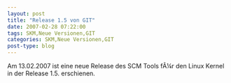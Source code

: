 ```yaml
---
layout: post
title: "Release 1.5 von GIT"
date: 2007-02-28 07:22:00
tags: SKM,Neue Versionen,GIT
categories: SKM,Neue Versionen,GIT
post-type: blog
---
```

Am 13.02.2007 ist eine neue Release des SCM Tools fÃ¼r den Linux Kernel in der Release 1.5. erschienen. 
